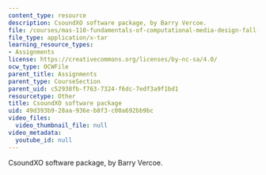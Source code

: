 ```yaml
---
content_type: resource
description: CsoundXO software package, by Barry Vercoe.
file: /courses/mas-110-fundamentals-of-computational-media-design-fall-2008/49d393b928aa936eb8f3c00a692bb9bc_csoundxo.tar
file_type: application/x-tar
learning_resource_types:
- Assignments
license: https://creativecommons.org/licenses/by-nc-sa/4.0/
ocw_type: OCWFile
parent_title: Assignments
parent_type: CourseSection
parent_uid: c52938fb-f763-7324-f6dc-7edf3a9f1bd1
resourcetype: Other
title: CsoundXO software package
uid: 49d393b9-28aa-936e-b8f3-c00a692bb9bc
video_files:
  video_thumbnail_file: null
video_metadata:
  youtube_id: null
---
```

CsoundXO software package, by Barry Vercoe.